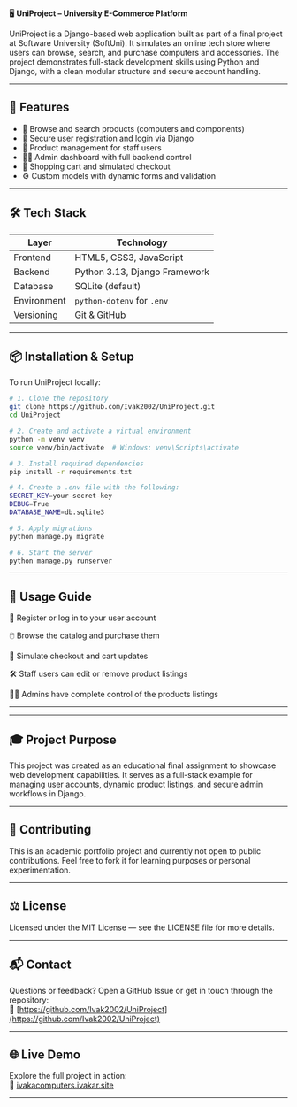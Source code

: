 🖥️ **UniProject – University E-Commerce Platform**

UniProject is a Django-based web application built as part of a final project at Software University (SoftUni). It simulates an online tech store where users can browse, search, and purchase computers and accessories. The project demonstrates full-stack development skills using Python and Django, with a clean modular structure and secure account handling.

---

## 🚀 Features

- 🛒 Browse and search products (computers and components)  
- 👤 Secure user registration and login via Django  
- 🧰 Product management for staff users  
- 🧑‍💻 Admin dashboard with full backend control  
- 🧾 Shopping cart and simulated checkout  
- ⚙️ Custom models with dynamic forms and validation  

---

## 🛠️ Tech Stack

| Layer       | Technology                   |
|------------|------------------------------|
| Frontend    | HTML5, CSS3, JavaScript       |
| Backend     | Python 3.13, Django Framework |
| Database    | SQLite (default)              |
| Environment | `python-dotenv` for `.env`    |
| Versioning  | Git & GitHub                  |

---

## 📦 Installation & Setup

To run UniProject locally:

```bash
# 1. Clone the repository
git clone https://github.com/Ivak2002/UniProject.git
cd UniProject

# 2. Create and activate a virtual environment
python -m venv venv
source venv/bin/activate  # Windows: venv\Scripts\activate

# 3. Install required dependencies
pip install -r requirements.txt

# 4. Create a .env file with the following:
SECRET_KEY=your-secret-key
DEBUG=True
DATABASE_NAME=db.sqlite3

# 5. Apply migrations
python manage.py migrate

# 6. Start the server
python manage.py runserver
```

---

## 📄 Usage Guide

🔐 Register or log in to your user account

🖱️ Browse the catalog and purchase them

🧮 Simulate checkout and cart updates

🛠️ Staff users can edit or remove product listings

🧑‍💼 Admins have complete control of the products listings

---

---

## 🎓 Project Purpose
This project was created as an educational final assignment to showcase web development capabilities. It serves as a full-stack example for managing user accounts, dynamic product listings, and secure admin workflows in Django.

---

## 📢 Contributing
This is an academic portfolio project and currently not open to public contributions. Feel free to fork it for learning purposes or personal experimentation.

---

## ⚖️ License
Licensed under the MIT License — see the LICENSE file for more details.

---

## 📬 Contact

Questions or feedback? Open a GitHub Issue or get in touch through the repository:  
🔗 [https://github.com/Ivak2002/UniProject](https://github.com/Ivak2002/UniProject)

---

## 🌐 Live Demo

Explore the full project in action:  
🔗 [ivakacomputers.ivakar.site](https://ivakacomputers.ivakar.site/)

---
